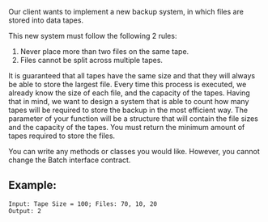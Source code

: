 Our client wants to implement a new backup system, in which files are stored into data tapes.
 
This new system must follow the following 2 rules:    
1. Never place more than two files on the same tape.
2. Files cannot be split across multiple tapes.
	
It is guaranteed that all tapes have the same size and that they will always be able to store the largest file.
Every time this process is executed, we already know the size of each file, and the capacity of the tapes. 
Having that in mind, we want to design a system that is able to count how many tapes will be required to store the backup in the most efficient way.
The parameter of your function will be a structure that will contain the file sizes and the capacity of the tapes. 
You must return the minimum amount of tapes required to store the files.

You can write any methods or classes you would like. However,  you cannot change the Batch interface contract.

Example:
--------
	Input: Tape Size = 100; Files: 70, 10, 20
	Output: 2